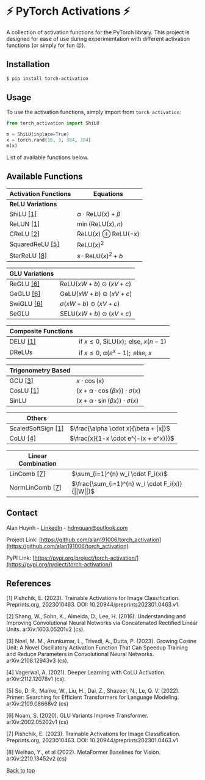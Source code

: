 # :zap: PyTorch Activations :zap:

A collection of activation functions for the PyTorch library. This project is designed for ease of use during experimentation with different activation functions (or simply for fun :wink:). 


## Installation

```bash
$ pip install torch-activation
```

## Usage

To use the activation functions, simply import from `torch_activation`:

```python
from torch_activation import ShiLU

m = ShiLU(inplace=True)
x = torch.rand(16, 3, 384, 384)
m(x)
```

List of available functions below.


## Available Functions

| Activation Functions   | Equations |
|-|-|
| **ReLU Variations** ||
| ShiLU [[1]](#1) | $\alpha \cdot \text{ReLU}(x) + \beta$ |
| ReLUN [[1]](#1) | $\min(\text{ReLU}(x), n)$ |
| CReLU [[2]](#2) | $\text{ReLU}(x) \oplus \text{ReLU}(-x)$ |
| SquaredReLU [[5]](#5) | $\text{ReLU}(x)^2$ |
| StarReLU [[8]](#8) | $s \cdot \text{ReLU}(x)^2 + b$ |

| **GLU Variations** ||
|-|-|
| ReGLU [[6]](#6) | $\text{ReLU} (xW + b) \odot (xV + c)$ |
| GeGLU [[6]](#6) | $\text{GeLU} (xW + b) \odot (xV + c)$ |
| SwiGLU [[6]](#6) | $\sigma (xW + b) \odot (xV + c)$ |
| SeGLU | $\text{SELU} (xW + b) \odot (xV + c)$ |

| **Composite Functions** ||
|-|-|
| DELU [[1]](#1) | $\text{if }  x \leqslant 0 \text{, SiLU}(x); \text{ else, } x(n-1)$ |
| DReLUs | $\text{if }  x \leqslant 0 \text{, } \alpha (e ^ x -1); \text{ else, }  x$ |

| **Trigonometry Based** ||
|-|-|
| GCU [[3]](#3) | $x \cdot \cos(x)$ |
| CosLU [[1]](#1) | $(x + \alpha \cdot \cos(\beta x)) \cdot \sigma(x)$ |
| SinLU | $(x + \alpha \cdot \sin (\beta x)) \cdot \sigma (x)$ |

| **Others** ||
|-|-|
| ScaledSoftSign [[1]](#1) | $\frac{\alpha \cdot x}{\beta + \|x\|}$ |
| CoLU [[4]](#4) | $\frac{x}{1-x \cdot e^{-(x + e^x)}}$ |

| **Linear Combination** ||
|-|-|
| LinComb [[7]](#7) | $\sum_{i=1}^{n} w_i \cdot F_i(x)$ |
| NormLinComb [[7]](#7) | $\frac{\sum_{i=1}^{n} w_i \cdot F_i(x)}{\|\|W\|\|}$ |


## Contact

Alan Huynh - [LinkedIn](https://www.linkedin.com/in/alan-huynh-64b357194/) - hdmquan@outlook.com

Project Link: [https://github.com/alan191006/torch_activation](https://github.com/alan191006/torch_activation)

PyPI Link: [https://pypi.org/project/torch-activation/](https://pypi.org/project/torch-activation/)


## References
<a id="1">[1]</a>
Pishchik, E. (2023). Trainable Activations for Image Classification. Preprints.org, 2023010463. DOI: 10.20944/preprints202301.0463.v1.

<a id="2">[2]</a>
Shang, W., Sohn, K., Almeida, D., Lee, H. (2016). Understanding and Improving Convolutional Neural Networks via Concatenated Rectified Linear Units. arXiv:1603.05201v2 (cs).

<a id="3">[3]</a>
Noel, M. M., Arunkumar, L., Trivedi, A., Dutta, P. (2023). Growing Cosine Unit: A Novel Oscillatory Activation Function That Can Speedup Training and Reduce Parameters in Convolutional Neural Networks. arXiv:2108.12943v3 (cs).

<a id="4">[4]</a>
Vagerwal, A. (2021). Deeper Learning with CoLU Activation. arXiv:2112.12078v1 (cs).

<a id="5">[5]</a>
So, D. R., Mańke, W., Liu, H., Dai, Z., Shazeer, N., Le, Q. V. (2022). Primer: Searching for Efficient Transformers for Language Modeling. arXiv:2109.08668v2 (cs)

<a id="6">[6]</a>
Noam, S. (2020). GLU Variants Improve Transformer. arXiv:2002.05202v1 (cs)

<a id="7">[7]</a>
Pishchik, E. (2023). Trainable Activations for Image Classification. Preprints.org, 2023010463. DOI: 10.20944/preprints202301.0463.v1

<a id="8">[8]</a>
Weihao, Y., et al (2022). MetaFormer Baselines for Vision. arXiv:2210.13452v2 (cs)

[Back to top](#Installation)
